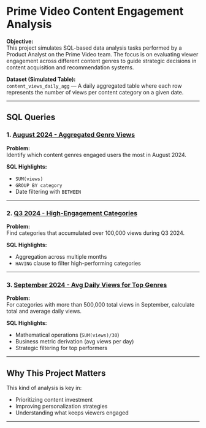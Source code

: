 # Prime Video Content Engagement Analysis

 **Objective:**  
This project simulates SQL-based data analysis tasks performed by a Product Analyst on the Prime Video team. The focus is on evaluating viewer engagement across different content genres to guide strategic decisions in content acquisition and recommendation systems.

 **Dataset (Simulated Table):**  
`content_views_daily_agg` — A daily aggregated table where each row represents the number of views per content category on a given date.

---

## SQL Queries

### 1. [August 2024 - Aggregated Genre Views](./august-2024/genre_engagement_agg_views.sql)
**Problem:**  
Identify which content genres engaged users the most in August 2024.

**SQL Highlights:**  
- `SUM(views)`
- `GROUP BY category`
- Date filtering with `BETWEEN`

---

### 2. [Q3 2024 - High-Engagement Categories](./q3-2024/high_engagement_categories_q3.sql)
**Problem:**  
Find categories that accumulated over 100,000 views during Q3 2024.

**SQL Highlights:**  
- Aggregation across multiple months
- `HAVING` clause to filter high-performing categories

---

### 3. [September 2024 - Avg Daily Views for Top Genres](./september-2024/top_categories_with_avg_views.sql)
**Problem:**  
For categories with more than 500,000 total views in September, calculate total and average daily views.

**SQL Highlights:**  
- Mathematical operations (`SUM(views)/30`)
- Business metric derivation (avg views per day)
- Strategic filtering for top performers

---

## Why This Project Matters

This kind of analysis is key in:
- Prioritizing content investment
- Improving personalization strategies
- Understanding what keeps viewers engaged

---

